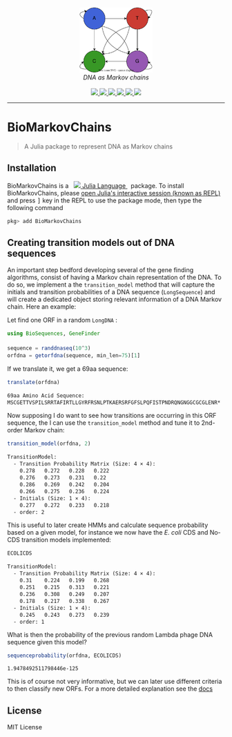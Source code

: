 <p align="center">
  <img src="docs/src/assets/logo.svg" height="150"><br/>
  <i>DNA as Markov chains</i><br/><br/>
  <a href="https://camilogarciabotero.github.io/BioMarkovChains.jl/dev/">
    <img src="https://img.shields.io/badge/documentation-online-blue.svg?logo=Julia&logoColor=white">
  </a>
  <a href="https://github.com/camilogarciabotero/BioMarkovChains.jl/releases/latest"> 
  <img src="https://img.shields.io/github/release/camilogarciabotero/BioMarkovChains.jl.svg">
    <!-- <a href="https://doi.org/10.5281/zenodo.7519184"><img src="https://zenodo.org/badge/DOI/10.5281/zenodo.7519184.svg" alt="DOI"></a>
  </a> -->
  <a href="https://app.travis-ci.com/camilogarciabotero/BioMarkovChains.jl">
    <img src="https://app.travis-ci.com/camilogarciabotero/BioMarkovChains.jl.svg?branch=main">
   <a href="https://github.com/camilogarciabotero/BioMarkovChains.jl/actions/workflows/CI.yml">
    <img src="https://github.com/camilogarciabotero/BioMarkovChains.jl/actions/workflows/CI.yml/badge.svg">
  <a href="https://github.com/camilogarciabotero/BioMarkovChains.jl/blob/main/LICENSE">
    <img src="https://img.shields.io/badge/license-MIT-green.svg">
  </a>
  <a href="https://www.repostatus.org/#wip">
    <img src="https://www.repostatus.org/badges/latest/wip.svg">
  </a>
</p>

***

# BioMarkovChains

> A Julia package to represent DNA as Markov chains

## Installation

<p>
BioMarkovChains is a &nbsp;
    <a href="https://julialang.org">
        <img src="https://raw.githubusercontent.com/JuliaLang/julia-logo-graphics/master/images/julia.ico" width="16em">
        Julia Language
    </a>
    &nbsp; package. To install BioMarkovChains,
    please <a href="https://docs.julialang.org/en/v1/manual/getting-started/">open
    Julia's interactive session (known as REPL)</a> and press <kbd>]</kbd>
    key in the REPL to use the package mode, then type the following command
</p>

```julia
pkg> add BioMarkovChains
```

## Creating transition models out of DNA sequences

An important step bedford developing several of the gene finding algorithms, consist of having a Markov chain representation of the DNA. To do so, we implement a the `transition_model` method that will capture the initials and transition probabilities of a DNA sequence (`LongSequence`) and will create a dedicated object storing relevant information of a DNA Markov chain. Here an example:

Let find one ORF in a random `LongDNA` :

```julia
using BioSequences, GeneFinder

sequence = randdnaseq(10^3)
orfdna = getorfdna(sequence, min_len=75)[1]
```

If we translate it, we get a 69aa sequence:

```julia
translate(orfdna)
```

```
69aa Amino Acid Sequence:
MSCGETTVSPILSRRTAFIRTLLGYRFRSNLPTKAERSRFGFSLPQFISTPNDRQNGNGGCGCGLENR*
```

Now supposing I do want to see how transitions are occurring in this ORF sequence, the I can use the `transition_model` method and tune it to 2nd-order Markov chain:

```julia
transition_model(orfdna, 2)
```

```
TransitionModel:
  - Transition Probability Matrix (Size: 4 × 4):
    0.278	0.272	0.228	0.222
    0.276	0.273	0.231	0.22
    0.286	0.269	0.242	0.204
    0.266	0.275	0.236	0.224
  - Initials (Size: 1 × 4):
    0.277	0.272	0.233	0.218
  - order: 2
```

This is  useful to later create HMMs and calculate sequence probability based on a given model, for instance we now have the *E. coli* CDS and No-CDS transition models implemented:

```julia
ECOLICDS
```

```
TransitionModel:
  - Transition Probability Matrix (Size: 4 × 4):
    0.31	0.224	0.199	0.268
    0.251	0.215	0.313	0.221
    0.236	0.308	0.249	0.207
    0.178	0.217	0.338	0.267
  - Initials (Size: 1 × 4):
    0.245	0.243	0.273	0.239
  - order: 1
```

What is then the probability of the previous random Lambda phage DNA sequence given this model?

```julia
sequenceprobability(orfdna, ECOLICDS)
```

```
1.9478492511798446e-125
```

This is of course not very informative, but we can later use different criteria to then classify new ORFs. For a more detailed explanation see the [docs](https://camilogarciabotero.github.io/BioMarkovChains.jl/dev/biomarkovchains/)

## License

MIT License
